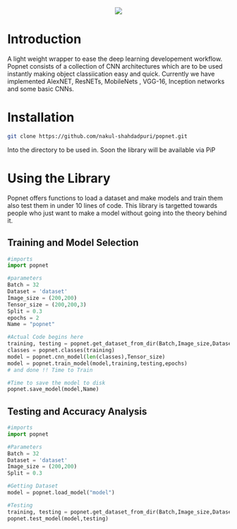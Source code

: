 
<div align="center">
  <img src="https://user-images.githubusercontent.com/43999912/122243751-fcd96080-cee1-11eb-9b88-4c334aa78e58.png">
</div>

# Introduction

A light weight wrapper to ease the deep learning developement workflow. Popnet consists of a collection of CNN architectures which are to be used instantly making object classiication easy and quick. Currently we have implemented AlexNET, ResNETs, MobileNets , VGG-16, Inception networks and some basic CNNs.  

# Installation

```sh
git clone https://github.com/nakul-shahdadpuri/popnet.git
```
Into the directory to be used in.
Soon the library will be available via PiP

# Using the Library

Popnet offers functions to load a dataset and make models and train them also test them in under 10 lines of code. This library is targetted towards people who just want to make a model without going into the theory behind it. 

## Training and Model Selection

```py
#imports
import popnet

#parameters
Batch = 32
Dataset = 'dataset'
Image_size = (200,200)
Tensor_size = (200,200,3)
Split = 0.3
epochs = 2
Name = "popnet"

#Actual Code begins here
training, testing = popnet.get_dataset_from_dir(Batch,Image_size,Dataset,Split)
classes = popnet.classes(training)
model = popnet.cnn_model(len(classes),Tensor_size)
model = popnet.train_model(model,training,testing,epochs)
# and done !! Time to Train

#Time to save the model to disk
popnet.save_model(model,Name)

```

## Testing and Accuracy Analysis

```py
#imports
import popnet

#Parameters
Batch = 32
Dataset = 'dataset'
Image_size = (200,200)
Split = 0.3

#Getting Dataset
model = popnet.load_model("model")

#Testing
training, testing = popnet.get_dataset_from_dir(Batch,Image_size,Dataset,Split)
popnet.test_model(model,testing)
```

